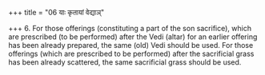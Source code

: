 +++
title = "06 याः कृतायां वेद्याञ्"

+++
6. For those offerings (constituting a part of the son sacrifice), which are prescribed (to be performed) after the Vedi (altar) for an earlier offering has been already prepared, the same (old) Vedi should be used. For those offerings (which are prescribed to be performed) after the sacrificial grass has been already scattered, the same sacrificial grass should be used.
